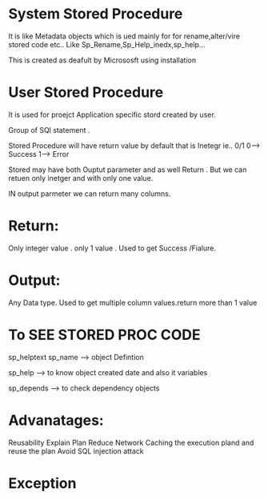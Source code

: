 
# System Stored Procedure

It is like Metadata objects which is ued mainly for for rename,alter/vire stored code etc..
Like Sp_Rename,Sp_Help_inedx,sp_help...

This is created as deafult by Micrososft using installation


# User Stored Procedure

It is used for proejct Application specific stord created by user.

Group of SQl statement .

Stored Procedure will have return value by default that is Inetegr ie.. 0/1  0--> Success  1--> Error

Stored may have both Ouptut parameter and as well Return . But we can retuen only inetger and with only one value.

IN output parmeter we can return many columns.


# Return:

Only integer value . only 1 value . Used to get Success /Fialure.

# Output:

Any Data type. Used to get multiple column values.return more than 1 value


# To SEE STORED PROC CODE

sp_helptext sp_name   --> object Defintion

sp_help   --> to know object created date and also it variables

sp_depends  --> to check dependency objects


# Advanatages:
  Reusability
  Explain Plan
  Reduce Network
  Caching the execution pland and reuse the plan
  Avoid SQL injection attack
  
  
  
  # Exception
  
  
